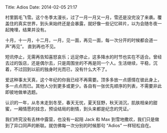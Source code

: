 Title: Adios
Date: 2014-02-05 21:17 

村里鹅毛飞雪。这个冬季太漫长，过了一月一月又一月，雪还是没完没了来袭。覆盖住的真实世界，到头来始终还是会暴露，就好像一些记忆碎片，以为会随冬夜一起掩埋，结果并没有。

十月，十一月，十二月，一月，见一面，再见一面，每一次分开的时候都会道一声“再见”。 直到再也不见。

短讯停止，无需再告知喜怒哀乐；远足停止，这多降水的时节也实在不适合。曾经去过的饭店，还是偶尔去，只是周围坐的不再是同一个人。生活继续，平稳，沉着，不过回到以前的独身时光而已，没有什么大不了。

爱这种事太天真，这个年纪的你我已经不再需要。顶多多放一点感情在彼此身上，多一点点而已。其他人分到更多或更少。各自有一张优先顺序的列表，不需要非此即彼地做单选题。

认识的一年，从冬末走到冬至，春天无忧，夏天狂野，秋天消沉，肌肤相亲的甜蜜，一厢情愿的挂念，预设结局的剧情，到头来都是纪念的凭证。·  

我们终究没有去林中露营，也没有一起陪 Jack 和 Max 到雪地撒欢，我们只是做到了异口同声的断联。就仿佛每一次分别的时候那句 “Adios” 一样轻松自在。